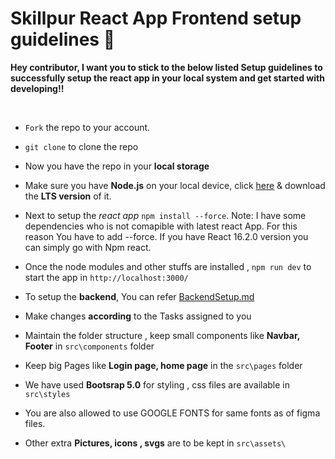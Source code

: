 # Skillpur React App Frontend setup guidelines 🚀

**Hey contributor, I want you to stick to the below listed Setup guidelines to successfully setup the react app in your local system and get started with developing!!**

<br/>

- `Fork` the repo to your account.
- `git clone` to clone the repo

- Now you have the repo in your **local storage**
- Make sure you have **Node.js** on your local device, click [here](https://nodejs.org/en/download/) & download the **LTS version** of it. 
- Next to setup the *react app* `npm install --force`. Note: I have some dependencies who is not comapible with latest react App. For this reason You have to add --force. If you have React 16.2.0 version you can simply go with Npm react. 
- Once the node modules and other stuffs are installed , `npm run dev` to start the app in `http://localhost:3000/`
- To setup the **backend**, You can refer <a href="https://github.com/itanand/Skillpurb/blob/main/rules/BackendSetup.md">BackendSetup.md</a>
- Make changes **according** to the Tasks assigned to you
- Maintain the folder structure , keep small components like **Navbar, Footer** in `src\components` folder
- Keep big Pages like **Login page, home page** in the `src\pages` folder
- We have used **Bootsrap 5.0** for styling , css files are available in `src\styles`
- You are also allowed to use GOOGLE FONTS for same fonts as of figma files.
- Other extra **Pictures, icons , svgs** are to be kept in `src\assets\`

<br/>
